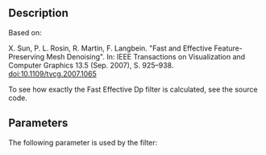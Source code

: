 ## Description

Based on:

X. Sun, P. L. Rosin, R. Martin, F. Langbein. "Fast and Effective Feature-Preserving
Mesh Denoising". In: IEEE Transactions on Visualization and Computer Graphics
13.5 (Sep. 2007), S. 925–938. <doi:10.1109/tvcg.2007.1065>

To see how exactly the Fast Effective Dp filter is calculated, see the source code.

## Parameters

The following parameter is used by the filter:

